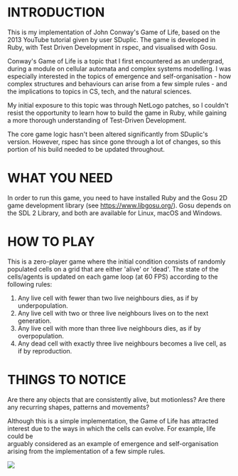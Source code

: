 # INTRODUCTION 

This is my implementation of John Conway's Game of Life, based on the 
2013 YouTube tutorial given by user SDuplic. The game is developed in Ruby, 
with Test Driven Development in rspec, and visualised with Gosu.  

Conway's Game of Life is a topic that I first encountered as an undergrad,
during a module on cellular automata and complex systems modelling. I was 
especially interested in the topics of emergence and self-organisation - 
how complex structures and behaviours can arise from a few simple rules - and
the implications to topics in CS, tech, and the natural sciences.  

My initial exposure to this topic was through NetLogo patches, so I 
couldn't resist the opportunity to learn how to build the game in Ruby, while
gaining a more thorough understanding of Test-Driven Development.       

The core game logic hasn't been altered significantly from SDuplic's version. 
However, rspec has since gone through a lot of changes, so this portion of his 
build needed to be updated throughout. 


# WHAT YOU NEED 

In order to run this game, you need to have installed Ruby and the Gosu 2D 
game development library (see https://www.libgosu.org/). Gosu depends 
on the SDL 2 Library, and both are available for Linux, macOS and Windows.     
 

# HOW TO PLAY 

This is a zero-player game where the initial condition consists of randomly 
populated cells on a grid that are either 'alive' or 'dead'. The state 
of the cells/agents is updated on each game loop (at 60 FPS) according 
to the following rules:

1. Any live cell with fewer than two live neighbours dies, as if by underpopulation.
2. Any live cell with two or three live neighbours lives on to the next generation.
3. Any live cell with more than three live neighbours dies, as if by overpopulation.
4. Any dead cell with exactly three live neighbours becomes a live cell, as if by reproduction.


# THINGS TO NOTICE

Are there any objects that are consistently alive, but motionless?
Are there any recurring shapes, patterns and movements?

Although this is a simple implementation, the Game of Life has attracted interest 
due to the ways in which the cells can evolve. For example, life could be  
arguably considered as an example of emergence and self-organisation arising from the 
implementation of a few simple rules. 

![](Images/screenshot)
